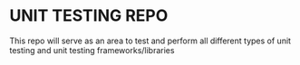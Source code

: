 # UNIT TESTING REPO
This repo will serve as an area to test and perform all different types of unit testing and unit testing frameworks/libraries 
